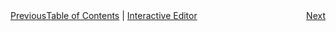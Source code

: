 <footer class="site-footer">
<span style="float:left;"><a href="{{ page.previous.url }}">Previous</a></span>
<span style="float:right;"><a href="{{ page.next.url }}">Next</a></span>
  <a href="/">Table of Contents</a> | <a href="/editor.html" target="_blank">Interactive Editor</a> <!-- | <a href="https://github.com/russellcameronthomas/riskmodels" id="github-edit-link">Edit on Github</a> -->
</footer>

<script type="text/javascript">
  $("#github-edit-link").attr("href", github_page_url("{{ page.url }}"))
</script>
